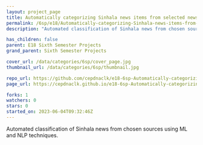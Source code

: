 ```yaml
---
layout: project_page
title: Automatically categorizing Sinhala news items from selected news sources
permalink: /6sp/e18/Automatically-categorizing-Sinhala-news-items-from-selected-news-sources/
description: "Automated classification of Sinhala news from chosen sources using ML and NLP techniques."

has_children: false
parent: E18 Sixth Semester Projects
grand_parent: Sixth Semester Projects

cover_url: /data/categories/6sp/cover_page.jpg
thumbnail_url: /data/categories/6sp/thumbnail.jpg

repo_url: https://github.com/cepdnaclk/e18-6sp-Automatically-categorizing-Sinhala-news-items-from-selected-news-sources
page_url: https://cepdnaclk.github.io/e18-6sp-Automatically-categorizing-Sinhala-news-items-from-selected-news-sources

forks: 1
watchers: 0
stars: 0
started_on: 2023-06-04T09:32:46Z
---
```

Automated classification of Sinhala news from chosen sources using ML and NLP techniques.

